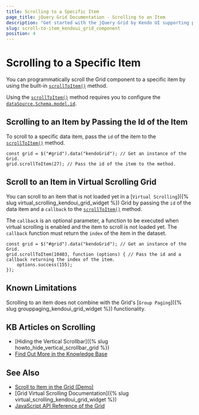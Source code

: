 ```yaml
---
title: Scrolling to a Specific Item
page_title: jQuery Grid Documentation - Scrolling to an Item
description: "Get started with the jQuery Grid by Kendo UI supporting programmatic scrolling to items."
slug: scroll-to-item_kendoui_grid_component
position: 4
---
```


# Scrolling to a Specific Item

You can programmatically scroll the Grid component to a specific item by using the built-in [`scrollToItem()`](/api/javascript/ui/grid/configuration/scrolltoitem) method.

Using the [`scrollToItem()`](/api/javascript/ui/grid/configuration/scrolltoitem) method requires you to configure the [`dataSource.Schema.model.id`](/api/javascript/data/datasource/configuration/schema#schemamodel).

## Scrolling to an Item by Passing the Id of the Item

To scroll to a specific data item, pass the `id` of the item to the [`scrollToItem()`](/api/javascript/ui/grid/configuration/scrolltoitem) method. 

    const grid = $("#grid").data("kendoGrid"); // Get an instance of the Grid.
    grid.scrollToItem(27); // Pass the id of the item to the method.


## Scroll to an Item in Virtual Scrolling Grid

You can scroll to an item that is not loaded yet in a [`Virtual Scrolling`]({% slug virtual_scrolling_kendoui_grid_widget %}) Grid by passing the `id` of the data item and a `callback` to the [`scrollToItem()`](/api/javascript/ui/grid/configuration/scrolltoitem) method.

The `callback` is an optional parameter, a function to be executed when virtual scrolling is enabled and the item to scroll is not loaded yet. The `callback` function must return the `index` of the item in the dataset.

    const grid = $("#grid").data("kendoGrid"); // Get an instance of the Grid.
    grid.scrollToItem(10403, function (options) { // Pass the id and a callback returning the index of the item.
        options.success(155);
    });

## Known Limitations

Scrolling to an item does not combine with the Grid's [`Group Paging`]({% slug grouppaging_kendoui_grid_widget %}) functionality.

## KB Articles on Scrolling

* [Hiding the Vertical Scrollbar]({% slug howto_hide_vertical_scrollbar_grid %})
* [Find Out More in the Knowledge Base](/knowledge-base)

## See Also

* [Scroll to Item in the Grid (Demo)](https://demos.telerik.com/kendo-ui/grid/scroll-to-item)
* [Grid Virtual Scrolling Documentation]({% slug virtual_scrolling_kendoui_grid_widget %})
* [JavaScript API Reference of the Grid](/api/javascript/ui/grid)

